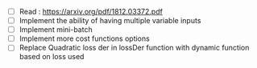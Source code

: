 - [ ] Read : https://arxiv.org/pdf/1812.03372.pdf
- [ ] Implement the ability of having multiple variable inputs
- [ ] Implement mini-batch
- [ ] Implement more cost functions options
- [ ] Replace Quadratic loss der in lossDer function with dynamic function based on loss used
